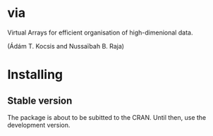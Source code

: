 
# via

Virtual Arrays for efficient organisation of high-dimenional data.

(Ádám T. Kocsis and Nussaïbah B. Raja)

# Installing

## Stable version

The package is about to be subitted to the CRAN. Until then, use the
development version.
